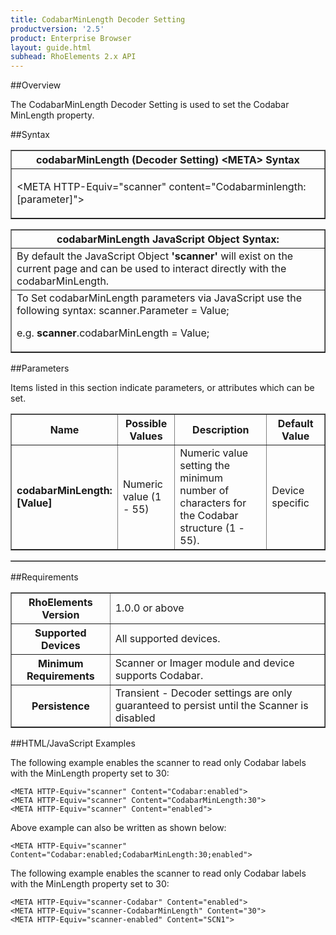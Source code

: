 ```yaml
---
title: CodabarMinLength Decoder Setting
productversion: '2.5'
product: Enterprise Browser
layout: guide.html
subhead: RhoElements 2.x API
---
```


##Overview

The CodabarMinLength Decoder Setting is used to set the Codabar MinLength property.

##Syntax

<table class="facelift" style="width:100%" border="1" padding="5px"> <tr><th class="tableHeading">codabarMinLength (Decoder Setting) &lt;META&gt; Syntax
</th></tr><tr><td class="clsSyntaxCells clsOddRow"><p>&lt;META HTTP-Equiv="scanner" content="Codabarminlength:[parameter]"&gt;</p></td></tr></table>
<table class="facelift" style="width:100%" border="1" padding="5px"> <tr><th class="tableHeading">codabarMinLength JavaScript Object Syntax:</th></tr><tr><td class="clsSyntaxCells clsOddRow">
By default the JavaScript Object <b>'scanner'</b> will exist on the current page and can be used to interact directly with the codabarMinLength.
</td></tr><tr><td class="clsSyntaxCells clsEvenRow">
To Set codabarMinLength parameters via JavaScript use the following syntax: scanner.Parameter = Value;
<P />e.g. <b>scanner</b>.codabarMinLength = Value;
</td></tr></table>


##Parameters


Items listed in this section indicate parameters, or attributes which can be set.
<table class="facelift" style="width:100%" border="1" padding="5px"> <col width="20%" /><col width="20%" /><col width="38%" /><col width="22%" /><tr><th class="tableHeading">Name</th><th class="tableHeading">Possible Values</th><th class="tableHeading">Description</th><th class="tableHeading">Default Value</th></tr><tr><td class="clsSyntaxCells clsOddRow"><b>codabarMinLength:[Value]
</b></td><td class="clsSyntaxCells clsOddRow">Numeric value (1 - 55)</td><td class="clsSyntaxCells clsOddRow">Numeric value setting the minimum number of characters for the Codabar structure (1 - 55).</td><td class="clsSyntaxCells clsOddRow">Device specific</td></tr></table>
<table class="facelift" style="width:100%" border="1" padding="5px"> <col width="78%" /><col width="8%" /><col width="1%" /><col width="5%" /><col width="1%" /><col width="5%" /><col width="2%" /></table>





##Requirements

<table class="facelift" style="width:100%" border="1" padding="5px"> <tr><th class="tableHeading">RhoElements Version</th><td class="clsSyntaxCell clsEvenRow">1.0.0 or above
</td></tr><tr><th class="tableHeading">Supported Devices</th><td class="clsSyntaxCell clsOddRow">All supported devices.</td></tr><tr><th class="tableHeading">Minimum Requirements</th><td class="clsSyntaxCell clsOddRow">Scanner or Imager module and device supports Codabar.</td></tr><tr><th class="tableHeading">Persistence</th><td class="clsSyntaxCell clsEvenRow">Transient - Decoder settings are only guaranteed to persist until the Scanner is disabled</td></tr></table>


##HTML/JavaScript Examples

The following example enables the scanner to read only Codabar labels with the MinLength property set to 30:

	<META HTTP-Equiv="scanner" Content="Codabar:enabled">
	<META HTTP-Equiv="scanner" Content="CodabarMinLength:30">
	<META HTTP-Equiv="scanner" Content="enabled">
	
Above example can also be written as shown below:

	<META HTTP-Equiv="scanner" Content="Codabar:enabled;CodabarMinLength:30;enabled">
	
The following example enables the scanner to read only Codabar labels with the MinLength property set to 30:

	<META HTTP-Equiv="scanner-Codabar" Content="enabled">
	<META HTTP-Equiv="scanner-CodabarMinLength" Content="30">
	<META HTTP-Equiv="scanner-enabled" Content="SCN1">
	





